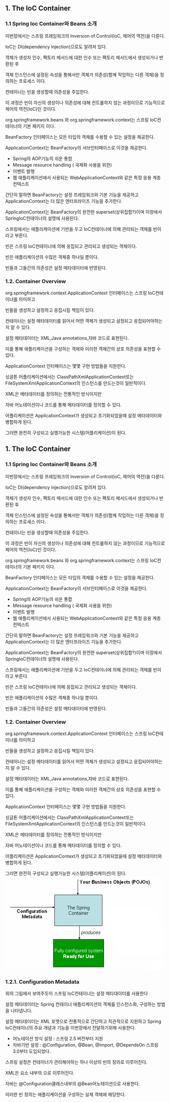 ## 1. The IoC Container

### 1.1 Spring Ioc Container와 Beans 소개

이번장에서는 스프링 프레임워크의 Inversion of Control(IoC, 제어의 역전)을 다룬다.

IoC는 DI(dependency injection)으로도 알려져 있다.

객체가 생성자 인수, 팩토리 메서드에 대한 인수 또는 팩토리 메서드에서 생성되거나 반환된 후

객체 인스턴스에 설정된 속성을 통해서만 객체가 의존성(함께 작업하는 다른 객체)을 정의하는 프로세스 이다.

컨테이너는 빈을 생성할때 의존성을 주입한다.

이 과정은 빈이 자신의 생성이나 의존성에 대해 컨트롤하지 않는 과정이므로 기능적으로 제어의 역전(IoC)인 것이다.

org.springframework.beans 와 org.springframework.context는 스프링 IoC컨테이너의 기본 패키지 이다.

BeanFactory 인터페이스는 모든 타입의 객체를 수용할 수 있는 설정을 제공한다.

ApplicationContext는 BeanFactory의 서브인터페이스로 이것을 제공한다.

- Spring의 AOP기능의 쉬운 통합
- Message resource handling ( 국제화 사용을 위한)
- 이벤트 발행
- 웹 애플리케이션에서 사용되는 WebApplicationContext와 같은 특정 응용 계층 컨텍스트

간단히 말하면 BeanFactory는 설정 프레임워크와 기본 기능을 제공하고 ApplicationContext는 더 많은 엔터프라이즈 기능을 추가한다.

ApplicationContext는 BeanFactory의 완전한 superset(상위집합?)이며 이장에서 SpringIoC컨테이너의 설명에 사용된다.

스프링에서는 애플리케이션에 기반을 두고 IoC컨테이너에 의해 관리되는 객체를 빈이라고 부른다.

빈은 스프링 IoC컨테이너에 의해 응집되고 관리되고 생성되는 객체이다.

빈은 애플리케이션의 수많은 객체중 하나일 뿐이다.

빈들과 그들간의 의존성은 설정 메타데이터에 반영된다.

### 1.2. Container Overview

org.springframework.context.ApplicationContext 인터페이스는 스프링 IoC컨테이너를 의미하고

빈들을 생성하고 설정하고 응집시킬 책임이 있다.

컨테이너는 설정 메타데이터를 읽어서 어떤 객체가 생성되고 설정되고 응집되어야하는지 알 수 있다.

설정 메타데이터는 XML,Java annotations,자바 코드로 표현된다.

이를 통해 애플리케이션을 구성하는 객체와 이러한 객체간의 상호 의존성을 표현할 수 있다.

ApplicationContext 인터페이스는 몇몇 구현 방법들을 지원한다.

싱글톤 어플리케이션에서는 ClassPathXmlApplicationContext또는 FileSystemXmlApplicationContext의 인스턴스를 만드는것이 일반적이다.

XML은 메타데이터를 정의하는 전통적인 방식이지만

자바 어노테이션이나 코드를 통해 메타데이터를 정의할 수 있다.

어플리케이션은 ApplicationContext가 생성되고 초기화되었을때 설정 메타데이터와 병합하게 된다.

그러면 완전히 구성되고 실행가능한 시스템(어플리케이션)이 된다.

## 1. The IoC Container

### 1.1 Spring Ioc Container와 Beans 소개

이번장에서는 스프링 프레임워크의 Inversion of Control(IoC, 제어의 역전)을 다룬다.

IoC는 DI(dependency injection)으로도 알려져 있다.

객체가 생성자 인수, 팩토리 메서드에 대한 인수 또는 팩토리 메서드에서 생성되거나 반환된 후

객체 인스턴스에 설정된 속성을 통해서만 객체가 의존성(함께 작업하는 다른 객체)을 정의하는 프로세스 이다.

컨테이너는 빈을 생성할때 의존성을 주입한다.

이 과정은 빈이 자신의 생성이나 의존성에 대해 컨트롤하지 않는 과정이므로 기능적으로 제어의 역전(IoC)인 것이다.

org.springframework.beans 와 org.springframework.context는 스프링 IoC컨테이너의 기본 패키지 이다.

BeanFactory 인터페이스는 모든 타입의 객체를 수용할 수 있는 설정을 제공한다.

ApplicationContext는 BeanFactory의 서브인터페이스로 이것을 제공한다.

- Spring의 AOP기능의 쉬운 통합
- Message resource handling ( 국제화 사용을 위한)
- 이벤트 발행
- 웹 애플리케이션에서 사용되는 WebApplicationContext와 같은 특정 응용 계층 컨텍스트

간단히 말하면 BeanFactory는 설정 프레임워크와 기본 기능을 제공하고 ApplicationContext는 더 많은 엔터프라이즈 기능을 추가한다.

ApplicationContext는 BeanFactory의 완전한 superset(상위집합?)이며 이장에서 SpringIoC컨테이너의 설명에 사용된다.

스프링에서는 애플리케이션에 기반을 두고 IoC컨테이너에 의해 관리되는 객체를 빈이라고 부른다.

빈은 스프링 IoC컨테이너에 의해 응집되고 관리되고 생성되는 객체이다.

빈은 애플리케이션의 수많은 객체중 하나일 뿐이다.

빈들과 그들간의 의존성은 설정 메타데이터에 반영된다.

### 1.2. Container Overview

org.springframework.context.ApplicationContext 인터페이스는 스프링 IoC컨테이너를 의미하고

빈들을 생성하고 설정하고 응집시킬 책임이 있다.

컨테이너는 설정 메타데이터를 읽어서 어떤 객체가 생성되고 설정되고 응집되어야하는지 알 수 있다.

설정 메타데이터는 XML,Java annotations,자바 코드로 표현된다.

이를 통해 애플리케이션을 구성하는 객체와 이러한 객체간의 상호 의존성을 표현할 수 있다.

ApplicationContext 인터페이스는 몇몇 구현 방법들을 지원한다.

싱글톤 어플리케이션에서는 ClassPathXmlApplicationContext또는 FileSystemXmlApplicationContext의 인스턴스를 만드는것이 일반적이다.

XML은 메타데이터를 정의하는 전통적인 방식이지만

자바 어노테이션이나 코드를 통해 메타데이터를 정의할 수 있다.

어플리케이션은 ApplicationContext가 생성되고 초기화되었을때 설정 메타데이터와 병합하게 된다.

그러면 완전히 구성되고 실행가능한 시스템(어플리케이션)이 된다.
![img.png](img.png)

### 1.2.1. Configuration Metadata

위의 그림에서 보여주듯이 스프링 IoC컨테이너는 설정 메타데이터를 사용한다

설정 메타데이터는  Spring 컨테이너 애플리케이션의 객체를 인스턴스화, 구성하는 방법을 나타냅니다.

설정 메타데이터는 XML 포맷으로 전통적으로 간단하고 직관적으로 지원하고 Spring IoC컨테이너의 주요 개념과 기능을 이번장에서 전달하기위해 사용한다.

- 어노테이션 방식 설정 : 스프링 2.5 버전부터 지원
- 자바기반 설정 : @Configuration, @Bean, @Import, @DependsOn 스프링 3.0부터 도입되었다.

스프링 설정은 컨테이너가 관리해야하는 하나 이상의 빈의 정의로 이루어진다.

XML은 <beans/>요소 내부의  <bean/> 으로 이루어진다.

자바는 @Configuration클래스내부의 @Bean어노테이션으로 사용한다.

이러한 빈 정의는 애플리케이션을 구성하는 실제 객체에 해당한다.